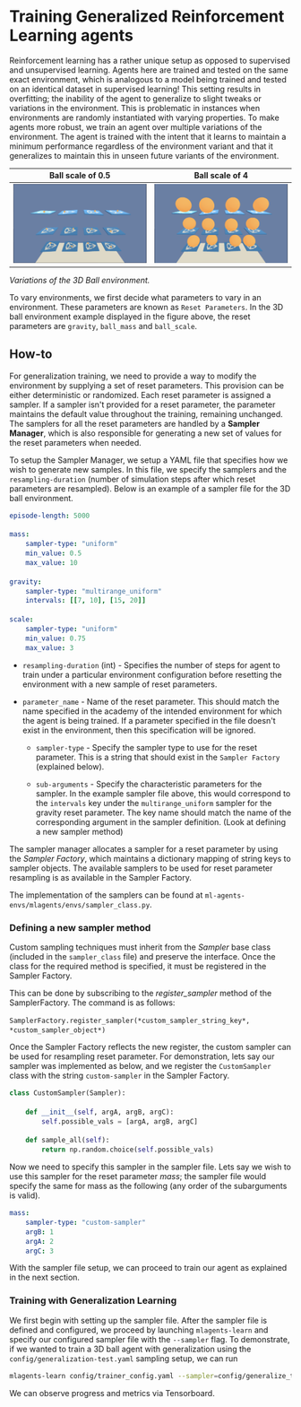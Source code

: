 # Training Generalized Reinforcement Learning agents

Reinforcement learning has a rather unique setup as opposed to supervised and
unsupervised learning. Agents here are trained and tested on the same exact 
environment, which is analogous to a model being trained and tested on an 
identical dataset in supervised learning! This setting results in overfitting; 
the inability of the agent to generalize to slight tweaks or variations in the 
environment. This is problematic in instances when environments are randomly 
instantiated with varying properties. To make agents more robust, we train an 
agent over multiple variations of the environment. The agent is trained with 
the intent that it learns to maintain a minimum performance regardless of the 
environment variant and that it generalizes to maintain this in unseen future 
variants of the environment.

Ball scale of 0.5          |  Ball scale of 4
:-------------------------:|:-------------------------:
![](images/3dball_small.png)  |  ![](images/3dball_big.png)

_Variations of the 3D Ball environment._

To vary environments, we first decide what parameters to vary in an
environment. These parameters are known as `Reset Parameters`. In the 3D ball 
environment example displayed in the figure above, the reset parameters are `gravity`, `ball_mass` and `ball_scale`.


## How-to

For generalization training, we need to provide a way to modify the environment 
by supplying a set of reset parameters. This provision can be either 
deterministic or randomized. Each reset parameter is assigned a sampler. If a 
sampler isn't provided for a reset parameter, the parameter maintains the 
default value throughout the training, remaining unchanged. The samplers for all 
the reset parameters are handled by a **Sampler Manager**, which is also 
responsible for generating a new set of values for the reset parameters when 
needed. 

To setup the Sampler Manager, we setup a YAML file that specifies how we wish to 
generate new samples. In this file, we specify the samplers and the 
`resampling-duration` (number of simulation steps after which reset parameters are 
resampled). Below is an example of a sampler file for the 3D ball environment.

```yaml
episode-length: 5000

mass:
    sampler-type: "uniform"
    min_value: 0.5
    max_value: 10

gravity:
    sampler-type: "multirange_uniform"
    intervals: [[7, 10], [15, 20]]

scale:
    sampler-type: "uniform"
    min_value: 0.75
    max_value: 3

```

* `resampling-duration` (int) - Specifies the number of steps for agent to 
train under a particular environment configuration before resetting the 
environment with a new sample of reset parameters.

* `parameter_name` - Name of the reset parameter. This should match the name 
specified in the academy of the intended environment for which the agent is 
being trained. If a parameter specified in the file doesn't exist in the 
environment, then this specification will be ignored.

    * `sampler-type` - Specify the sampler type to use for the reset parameter. 
    This is a string that should exist in the `Sampler Factory` (explained 
    below).

    * `sub-arguments` - Specify the characteristic parameters for the sampler. 
    In the example sampler file above, this would correspond to the `intervals` 
    key under the `multirange_uniform` sampler for the gravity reset parameter. 
    The key name should match the name of the corresponding argument in the sampler definition. (Look at defining a new sampler method)

The sampler manager allocates a sampler for a reset parameter by using the *Sampler Factory*, which maintains a dictionary mapping of string keys to sampler objects. The available samplers to be used for reset parameter resampling is as available in the Sampler Factory.

The implementation of the samplers can be found at `ml-agents-envs/mlagents/envs/sampler_class.py`.

### Defining a new sampler method

Custom sampling techniques must inherit from the *Sampler* base class (included in the `sampler_class` file) and preserve the interface. Once the class for the required method is specified, it must be registered in the Sampler Factory. 

This can be done by subscribing to the *register_sampler* method of the SamplerFactory. The command is as follows:

`SamplerFactory.register_sampler(*custom_sampler_string_key*, *custom_sampler_object*)`

Once the Sampler Factory reflects the new register, the custom sampler can be used for resampling reset parameter. For demonstration, lets say our sampler was implemented as below, and we register the `CustomSampler` class with the string `custom-sampler` in the Sampler Factory.

```python
class CustomSampler(Sampler):

    def __init__(self, argA, argB, argC):
        self.possible_vals = [argA, argB, argC]

    def sample_all(self):
        return np.random.choice(self.possible_vals)
```

Now we need to specify this sampler in the sampler file. Lets say we wish to use this sampler for the reset parameter *mass*; the sampler file would specify the same for mass as the following (any order of the subarguments is valid).

```yaml
mass:
    sampler-type: "custom-sampler"
    argB: 1
    argA: 2
    argC: 3
```

With the sampler file setup, we can proceed to train our agent as explained in the next section.

### Training with Generalization Learning

We first begin with setting up the sampler file. After the sampler file is defined and configured, we proceed by launching `mlagents-learn` and specify our configured sampler file with the `--sampler` flag. To demonstrate, if we wanted to train a 3D ball agent with generalization using the `config/generalization-test.yaml` sampling setup, we can run

```sh
mlagents-learn config/trainer_config.yaml --sampler=config/generalize_test.yaml --run-id=3D-Ball-generalization --train
```

We can observe progress and metrics via Tensorboard.
